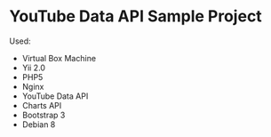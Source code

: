 YouTube Data API Sample Project
===============================
Used:
 - Virtual Box Machine
 - Yii 2.0
 - PHP5
 - Nginx
 - YouTube Data API
 - Charts API
 - Bootstrap 3
 - Debian 8